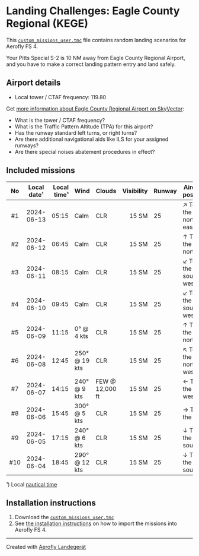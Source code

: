 # Landing Challenges: Eagle County Regional (KEGE)

This [`custom_missions_user.tmc`](./custom_missions_user.tmc) file contains random landing scenarios for Aerofly FS 4.

Your Pitts Special S-2 is 10 NM away from Eagle County Regional Airport, and you have to make a correct landing pattern entry and land safely.

## Airport details

- Local tower / CTAF frequency: 119.80

Get [more information about Eagle County Regional Airport on SkyVector](https://skyvector.com/airport/KEGE):

- What is the tower / CTAF frequency?
- What is the Traffic Pattern Altitude (TPA) for this airport?
- Has the runway standard left turns, or right turns?
- Are there additional navigational aids like ILS for your assigned runways?
- Are there special noises abatement procedures in effect?

## Included missions

| No  | Local date¹ | Local time¹ | Wind          | Clouds          | Visibility | Runway | Aircraft position    |
| :-: | ----------- | ----------: | ------------- | --------------- | ---------: | ------ | -------------------- |
| #1  | 2024-06-13  |       05:15 | Calm          | CLR             |      15 SM | 25     | ↗ To the north-east |
| #2  | 2024-06-12  |       06:45 | Calm          | CLR             |      15 SM | 25     | ↑ To the north       |
| #3  | 2024-06-11  |       08:15 | Calm          | CLR             |      15 SM | 25     | ↙ To the south-west |
| #4  | 2024-06-10  |       09:45 | Calm          | CLR             |      15 SM | 25     | ↙ To the south-west |
| #5  | 2024-06-09  |       11:15 | 0° @ 4 kts    | CLR             |      15 SM | 25     | ↑ To the north       |
| #6  | 2024-06-08  |       12:45 | 250° @ 19 kts | CLR             |      15 SM | 25     | ↖ To the north-west |
| #7  | 2024-06-07  |       14:15 | 240° @ 9 kts  | FEW @ 12,000 ft |      15 SM | 25     | ← To the west        |
| #8  | 2024-06-06  |       15:45 | 300° @ 5 kts  | CLR             |      15 SM | 25     | → To the east        |
| #9  | 2024-06-05  |       17:15 | 240° @ 6 kts  | CLR             |      15 SM | 25     | ↓ To the south       |
| #10 | 2024-06-04  |       18:45 | 290° @ 12 kts | CLR             |      15 SM | 25     | ↓ To the south       |

¹) Local [nautical time](https://en.wikipedia.org/wiki/Nautical_time)

## Installation instructions

1. Download the [`custom_missions_user.tmc`](./custom_missions_user.tmc)
2. See [the installation instructions](https://fboes.github.io/aerofly-missions/docs/generic-installation.html) on how to import the missions into Aerofly FS 4.

---

Created with [Aerofly Landegerät](https://github.com/fboes/aerofly-patterns)
